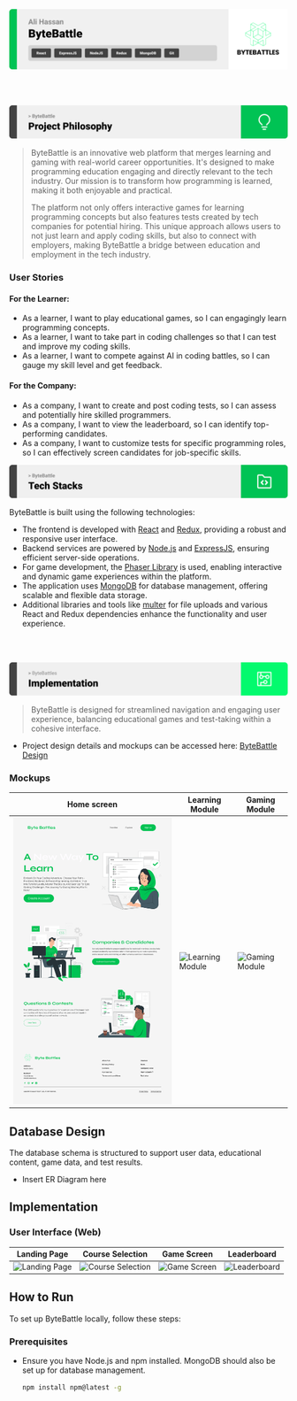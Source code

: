<img src="./Readme/title1.svg"/>

<br><br>

<!-- project philosophy -->
<img src="./Readme/title2.svg"/>

>ByteBattle is an innovative web platform that merges learning and gaming with real-world career opportunities. It's designed to make programming education engaging and directly relevant to the tech industry. Our mission is to transform how programming is learned, making it both enjoyable and practical.
>
>The platform not only offers interactive games for learning programming concepts but also features tests created by tech companies for potential hiring. This unique approach allows users to not just learn and apply coding skills, but also to connect with employers, making ByteBattle a bridge between education and employment in the tech industry.

### User Stories

#### For the Learner:
- As a learner, I want to play educational games, so I can engagingly learn programming concepts.
- As a learner, I want to take part in coding challenges so that I can test and improve my coding skills.
- As a learner, I want to compete against AI in coding battles, so I can gauge my skill level and get feedback.

#### For the Company:
- As a company, I want to create and post coding tests, so I can assess and potentially hire skilled programmers.
- As a company, I want to view the leaderboard, so I can identify top-performing candidates.
- As a company, I want to customize tests for specific programming roles, so I can effectively screen candidates for job-specific skills.

<!-- Tech stack -->
<img src="./Readme/title3.svg"/>

ByteBattle is built using the following technologies:

- The frontend is developed with [React](https://reactjs.org/) and [Redux](https://redux.js.org/), providing a robust and responsive user interface.
- Backend services are powered by [Node.js](https://nodejs.org/) and [ExpressJS](https://expressjs.com/), ensuring efficient server-side operations.
- For game development, the [Phaser Library](https://phaser.io/) is used, enabling interactive and dynamic game experiences within the platform.
- The application uses [MongoDB](https://www.mongodb.com/) for database management, offering scalable and flexible data storage.
- Additional libraries and tools like [multer](https://www.npmjs.com/package/multer) for file uploads and various React and Redux dependencies enhance the functionality and user experience.

<br><br>
<!-- UI UX -->
<img src="./Readme/title4.svg"/>

>ByteBattle is designed for streamlined navigation and engaging user experience, balancing educational games and test-taking within a cohesive interface. 

- Project design details and mockups can be accessed here: [ByteBattle Design](https://www.figma.com/file/Mdc8gQ2xi0AxRRoH5NYAw0/ByteBattles?type=design&mode=design&t=8vw1uRceK4v53QHN-1)


### Mockups

| Home screen  | Learning Module | Gaming Module |
| --- | --- | --- |
|![Home Screen](./Readme/Landing%20Page.svg)| ![Learning Module](./readme/demo/1440x1024.png) | ![Gaming Module](./readme/demo/1440x1024.png) |

<!-- Database Design -->
## Database Design

The database schema is structured to support user data, educational content, game data, and test results.

- Insert ER Diagram here

<!-- Implementation -->
## Implementation

### User Interface (Web)

| Landing Page | Course Selection | Game Screen | Leaderboard |
| --- | --- | --- | --- |
| ![Landing Page](https://placehold.co/900x1600) | ![Course Selection](https://placehold.co/900x1600) | ![Game Screen](https://placehold.co/900x1600) | ![Leaderboard](https://placehold.co/900x1600) |

<!-- Additional Sections -->
<!-- Sections like Prompt Engineering, AWS Deployment, and Unit Testing can be added based on your project's specific features and technical aspects. -->

<!-- How to run -->
## How to Run

To set up ByteBattle locally, follow these steps:

### Prerequisites

- Ensure you have Node.js and npm installed. MongoDB should also be set up for database management.
  ```sh
  npm install npm@latest -g
